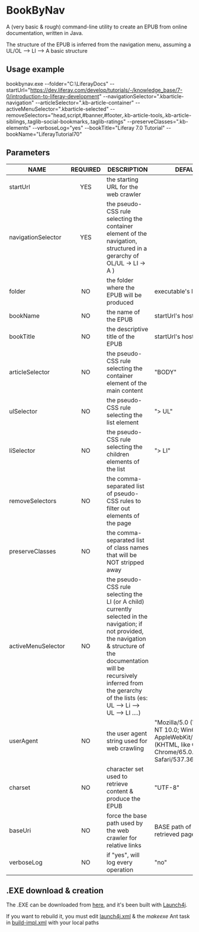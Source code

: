 # BookByNav
A (very basic & rough) command-line utility to create an EPUB from online documentation, written in Java.

The structure of the EPUB is inferred from the navigation menu, assuming a UL/OL --> LI --> A basic structure

## Usage example

bookbynav.exe \-\-folder="C:\LiferayDocs" \-\-startUrl="https://dev.liferay.com/develop/tutorials/-/knowledge_base/7-0/introduction-to-liferay-development" \-\-navigationSelector=".kbarticle-navigation" \-\-articleSelector=".kb-article-container" \-\-activeMenuSelector=".kbarticle-selected" \-\-removeSelectors="head,script,#banner,#footer,.kb-article-tools,.kb-article-siblings,.taglib-social-bookmarks,.taglib-ratings" \-\-preserveClasses=".kb-elements" \-\-verboseLog="yes"  \-\-bookTitle="Liferay 7.0 Tutorial" \-\-bookName="LiferayTutorial70"

## Parameters

| NAME  |REQUIRED   |DESCRIPTION   |DEFAULT   |
| ------------ | :---: | ------------ | ------------ |
|   startUrl|  YES |the starting URL for the web crawler    |   |
|  navigationSelector |YES   |the pseudo-CSS rule selecting the container element  of the navigation, structured in a gerarchy of  OL/UL -> LI -> A )  |   |
|  folder |NO |the folder where the EPUB will be produced     | executable's location   |
|  bookName |NO   | the name of the EPUB   | startUrl's hostname  |
|  bookTitle | NO  | the descriptive title of the EPUB   |   startUrl's hostname |
|  articleSelector | NO  |  the pseudo-CSS rule selecting the container element of the main content | "BODY" |
| ulSelector  |   NO | the pseudo-CSS rule selecting the list element  | "> UL"  |
|  liSelector | NO   |  the pseudo-CSS rule selecting the children elements of the list  |   "> LI" |
|  removeSelectors |NO   | the comma-separated list of pseudo-CSS rules to filter out elements of the page   |   |
| preserveClasses  | NO  | the comma-separated list of class names that will be NOT stripped away  |   |
| activeMenuSelector  |NO   | the pseudo-CSS rule selecting the LI (or A child)  currently selected in the navigation; if not provided, the navigation  & structure of the documentation will be recursively inferred from the gerarchy of the lists (es: UL --> Li --> UL --> LI ....)  |   |
|  userAgent |  NO | the user agent string used for web crawling  |  "Mozilla/5.0 (Windows NT 10.0; Win64; x64) AppleWebKit/537.36 (KHTML, like Gecko) Chrome/65.0.3325.181 Safari/537.36" |
| charset  | NO  |  character set used to retrieve content & produce the EPUB | "UTF-8"  |
|  baseUri | NO  | force the base path used by the web crawler for relative links   | BASE path of the retrieved page   |
| verboseLog  | NO   |  if "yes", will log every operation|  "no"  |


## .EXE download & creation

The .EXE can be downloaded from [here][1], and it's been built with [Launch4j][2].

If you want to rebuild it, you must edit [launch4j.xml][3] & the *makeexe* Ant task in [build-impl.xml][4] with your local paths 

[1]: https://github.com/gpizzimenti/BookByNav/blob/master/BookByNav/exe/bookbynav.exe "bookbynav.exe - 13.5 Mb"
[2]: http://launch4j.sourceforge.net/ "Go to Launch4j homepage"
[3]: https://github.com/gpizzimenti/BookByNav/blob/master/BookByNav/exe/launch4j.xml "launch4j configuration "
[4]: https://github.com/gpizzimenti/BookByNav/blob/master/BookByNav/nbproject/build-impl.xml "ANT tasks"
